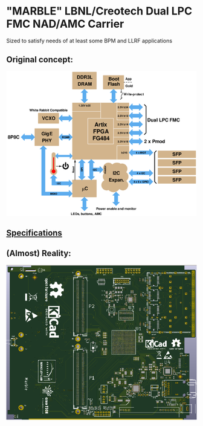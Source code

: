 # "MARBLE" LBNL/Creotech Dual LPC FMC NAD/AMC Carrier

Sized to satisfy needs of at least
some BPM and LLRF applications

## Original concept:

![block diagram](block_3.png)

## [Specifications](specs.md)

## (Almost) Reality:

![layout](marble_top.png)
